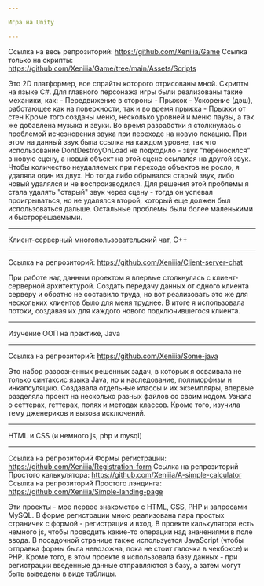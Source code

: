 ```yaml
---

Игра на Unity

---
```


Ссылка на весь репрозиторий: https://github.com/Xeniiia/Game
Ссылка только на скрипты: https://github.com/Xeniiia/Game/tree/main/Assets/Scripts

Это 2D платформер, все спрайты которого отрисованы мной. Скрипты на языке С#.
Для главного персонажа игры были реализованы такие механики, как:
    - Передвижение в стороны
    - Прыжок
    - Ускорение (дэш), работающее как на поверхности, так и во время прыжка
    - Прыжки от стен
Кроме того созданы меню, несколько уровней и меню паузы, а так же добавлена музыка и звуки.
Во время разработки я столкнулась с проблемой исчезновения звука при переходе на новую локацию. При этом на данный звук была ссылка на каждом уровне, так что использование DontDestroyOnLoad не подходило - звук "переносился" в новую сцену, а новый объект на этой сцене ссылался на другой звук. Чтобы количество неудаляемых при переходе объектов не росло, я удаляла один из двух. Но тогда либо обрывался старый звук, либо новый удалялся и не воспроизводился. Для решения этой проблемы я стала удалять "старый" звук через сцену - тогда он успевал проигрываться, но не удалялся второй, который еще должен был использоваться дальше. Остальные проблемы были более маленькими и быстрорешаемыми.



---

Клиент-серверный многопользовательский чат, С++

---

Ссылка на репрозиторий: https://github.com/Xeniiia/Client-server-chat

При работе над данным проектом я впервые столкнулась с клиент-серверной архитектурой. Создать передачу данных от одного клиента серверу и обратно не составило труда, но вот реализовать это же для нескольких клиентов было для меня труднее. В итоге я использовала потоки, создавая их для каждого нового подключившегося клиента.



---

Изучение ООП на практике, Java

---

Ссылка на репрозиторий: https://github.com/Xeniiia/Some-java

Это набор разрозненных решенных задач, в которых я осваивала не только синтаксис языка Java, но и наследование, полиморфизм и инкапсуляцию. Создавала отдельные классы и их экземпляры, впервые разделяла проект на несколько разных файлов со своим кодом. Узнала о сеттерах, геттерах, полях и методах классов.
Кроме того, изучила тему дженериков и вызова исключений.



---

HTML и CSS (и немного js, php и mysql)

---

Ссылка на репрозиторий Формы регистрации: https://github.com/Xeniiia/Registration-form
Ссылка на репрозиторий Простого калькулятора: https://github.com/Xeniiia/A-simple-calculator
Ссылка на репрозиторий Простого лэндинга: https://github.com/Xeniiia/Simple-landing-page

Эти проекты - мое первое знакомство с HTML, CSS, PHP и запросами MySQL. В форме регистрации мною реализована пара простых страничек с формой - регистрация и вход. В проекте калькулятора есть немного js, чтобы проводить какие-то операции над значениями в поле ввода. В посадочной странице также используется JavaScript (чтобы отправка формы была невозожна, пока не стоит галочка в чекбоксе) и PHP. Кроме того, в этом проекте я использовала базу данных - при регистрации введенные данные отправляются в базу, а затем могут быть выведены в виде таблицы.